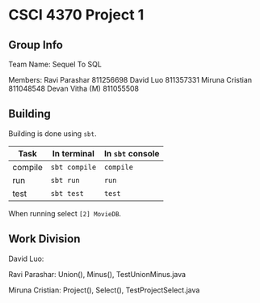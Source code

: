 # CSCI 4370 Project 1

## Group Info
Team Name: Sequel To SQL

Members:
Ravi Parashar     811256698
David Luo         811357331
Miruna Cristian   811048548
Devan Vitha (M)   811055508

## Building

Building is done using `sbt`.

|Task   |   In terminal  |In `sbt` console|
|-------|----------------|----------------|
|compile|`sbt compile`   |`compile`       |
|run    |`sbt run`       |`run`           |
|test   |`sbt test`      |`test`          |

When running select `[2] MovieDB`.

## Work Division
David Luo:

Ravi Parashar:
    Union(), Minus(), TestUnionMinus.java

Miruna Cristian:
    Project(), Select(), TestProjectSelect.java
